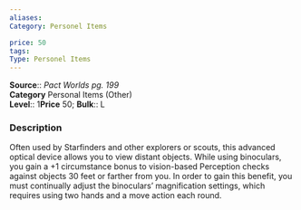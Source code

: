 ```yaml
---
aliases: 
Category: Personel Items

price: 50
tags: 
Type: Personel Items
---
```

**Source**:: _Pact Worlds pg. 199_  
**Category** Personal Items (Other)  
**Level**:: 1**Price** 50; **Bulk**:: L

### Description

Often used by Starfinders and other explorers or scouts, this advanced optical device allows you to view distant objects. While using binoculars, you gain a +1 circumstance bonus to vision-based Perception checks against objects 30 feet or farther from you. In order to gain this benefit, you must continually adjust the binoculars’ magnification settings, which requires using two hands and a move action each round.

